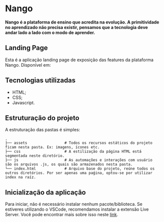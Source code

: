 # Nango

**Nango é a plataforma de ensino que acredita na evolução. A primitividade no aprendizado não precisa existir, pensamos que a tecnologia deve andar lado a lado com o modo de aprender.**

## Landing Page

Esta é a aplicação landing page de exposição das features da plataforma Nango. Disponível em: 

## Tecnologias utilizadas

- HTML;
- CSS;
- Javascript.

## Estruturação do projeto

A estruturação das pastas é simples:

    .
    ├── assets                 # Todos os recursos estáticos do projeto ficam nesta pasta. Ex: imagens, ícones etc.
    ├── css                    # A estilização da página HTML está segmentada neste diretório.
    ├── js                     # As automações e interações com usuário são os arquivos .js, os quais são armazenados nesta pasta. 
    └── index.html             # Arquivo base do projeto, reúne todos os outros diretórios. Por ser apenas uma paǵina, optou-se por utilizar index na raíz.

## Inicialização da aplicação

Para iniciar, não é necessário instalar nenhum pacote/biblioteca. Se estiveres utilizando o VSCode, recomendamos instalar a extensão Live Server.
Você pode encontrar mais sobre isso neste [link](https://marketplace.visualstudio.com/items?itemName=ritwickdey.LiveServer).
